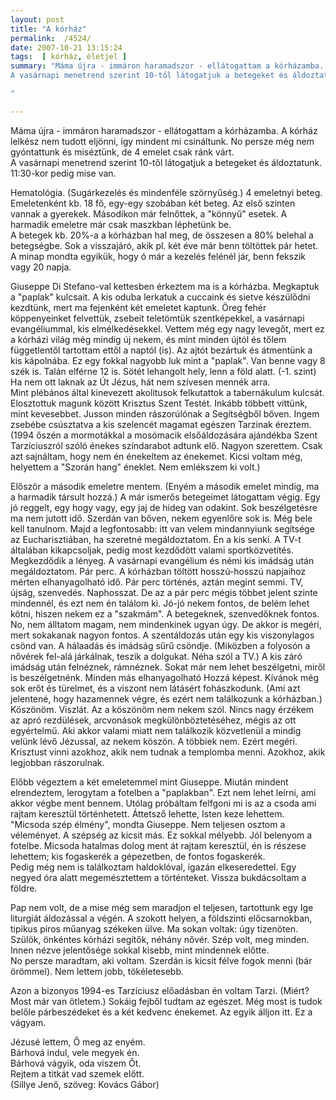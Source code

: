 ```yaml
---
layout: post
title: "A kórház"
permalink:  /4524/ 
date: 2007-10-21 13:15:24
tags:  [ kórház, életjel ] 
summary: "Máma újra - immáron haramadszor - ellátogattam a kórházamba. A kórház lelkész nem tudott eljönni, így mindent mi csináltunk. No persze még nem gyóntattunk és miséztünk, de 4 emelet csak ránk várt.  
A vasárnapi menetrend szerint 10-től látogatjuk a betegeket és áldoztatunk. 11:30-kor pedig mise van.  
"

---
```

Máma újra - immáron haramadszor - ellátogattam a kórházamba. A kórház lelkész nem tudott eljönni, így mindent mi csináltunk. No persze még nem gyóntattunk és miséztünk, de 4 emelet csak ránk várt.  
A vasárnapi menetrend szerint 10-től látogatjuk a betegeket és áldoztatunk. 11:30-kor pedig mise van.

Hematológia. (Sugárkezelés és mindenféle szörnyűség.) 4 emeletnyi beteg. Emeletenként kb. 18 fő, egy-egy szobában két beteg. Az első szinten vannak a gyerekek. Másodikon már felnőttek, a "könnyű" esetek. A harmadik emeletre már csak maszkban léphetünk be.  
A betegek kb. 20%-a a kórházban hal meg, de összesen a 80% belehal a betegségbe. Sok a visszajáró, akik pl. két éve már benn töltöttek pár hetet. A minap mondta egyikük, hogy ó már a kezelés felénél jár, benn fekszik vagy 20 napja.

Giuseppe Di Stefano-val kettesben érkeztem ma is a kórházba. Megkaptuk a "paplak" kulcsait. A kis oduba lerkatuk a cuccaink és sietve készülődni kezdtünk, mert ma fejenként két emeletet kaptunk. Öreg fehér köppenyeinket felvettük, zsebeit teletömtük szentképekkel, a vasárnapi evangéliummal, kis elmélkedésekkel. Vettem még egy nagy levegőt, mert ez a kórházi világ még mindig új nekem, és mint minden újtól és tőlem függetlentől tartottam ettől a naptól (is). Az ajtót bezártuk és átmentünk a kis kápolnába. Ez egy fokkal nagyobb luk mint a "paplak". Van benne vagy 8 szék is. Talán elférne 12 is. Sötét lehangolt hely, lenn a föld alatt. (-1. szint) Ha nem ott laknak az Út Jézus, hát nem szívesen mennék arra.  
Mint plébános által kinevezett akolitusok felkutattok a tabernákulum kulcsát. Elosztottuk magunk között Krisztus Szent Testét. Inkább többett vittünk, mint kevesebbet. Jusson minden rászorúlónak a Segítségből bőven. Ingem zsebébe csúsztatva a kis szelencét magamat egészen Tarzinak éreztem.  
(1994 őszén a mormotákkal a mosómacik elsőáldozására ajándékba Szent Tarzíciuszról szóló énekes színdarabot adtunk elő. Nagyon szerettem. Csak azt sajnáltam, hogy nem én énekeltem az énekemet. Kicsi voltam még, helyettem a "Szorán hang" éneklet. Nem emlékszem ki volt.)

Először a második emeletre mentem. (Enyém a második emelet mindig, ma a harmadik társult hozzá.) A már ismerős betegeimet látogattam végig. Egy jó reggelt, egy hogy vagy, egy jaj de hideg van odakint. Sok beszélgetésre ma nem jutott idő. Szerdán van bőven, nekem egyenlőre sok is. Még bele kell tanulnom. Majd a legfontosabb: itt van velem mindannyiunk segítsége az Eucharisztiában, ha szeretné megáldoztatom. Én a kis senki. A TV-t általában kikapcsoljak, pedig most kezdődött valami sportközvetítés. Megkezdődik a lényeg. A vasárnapi evangélium és némi kis imádság után megáldoztatom. Pár perc. A kórházban töltött hosszú-hosszú napjaihoz mérten elhanyagolható idő. Pár perc történés, aztán megint semmi. TV, újság, szenvedés. Naphosszat. De az a pár perc mégis többet jelent szinte mindennél, és ezt nem én találom ki. Jó-jó nekem fontos, de belém lehet kötni, hiszen nekem ez a "szakmám". A betegeknek, szenvedőknek fontos. No, nem álltatom magam, nem mindenkinek ugyan úgy. De akkor is megéri, mert sokakanak nagyon fontos. A szentáldozás után egy kis viszonylagos csönd van. A hálaadás és imádság sűrű csöndje. (Miközben a folyosón a nővérek fel-alá járkálnak, teszik a dolgukat. Néha szól a TV.) A kis záró imádság után felnéznek, rámnéznek. Sokat már nem lehet beszélgetni, miről is beszélgetnénk. Minden más elhanyagolható Hozzá képest. Kívánok még sok erőt és türelmet, és a viszont nem látásért fohászkodunk. (Ami azt jelentené, hogy hazamennek végre, és ezért nem találkozunk a kórházban.) Köszönöm. Viszlát. Az a köszönöm nem nekem szól. Nincs nagy érzékem az apró rezdülések, arcvonások megkülönböztetéséhez, mégis az ott egyértelmű. Aki akkor valami miatt nem találkozik közvetlenül a mindig velünk lévő Jézussal, az nekem köszön. A többiek nem. Ezért megéri. Krisztust vinni azokhoz, akik nem tudnak a templomba menni. Azokhoz, akik legjobban rászorulnak.

Előbb végeztem a két emeletemmel mint Giuseppe. Miután mindent elrendeztem, lerogytam a fotelben a "paplakban". Ezt nem lehet leírni, ami akkor végbe ment bennem. Utólag próbáltam felfgoni mi is az a csoda ami rajtam keresztül történhetett. Áttetsző lehette, Isten keze lehettem. "Micsoda szép élmény", mondta Giuseppe. Nem teljesen osztom a véleményet. A szépség az kicsit más. Ez sokkal mélyebb. Jól belenyom a fotelbe. Micsoda hatalmas dolog ment át rajtam keresztül, én is részese lehettem; kis fogaskerék a gépezetben, de fontos fogaskerék.  
Pedig még nem is találkoztam haldoklóval, igazán elkeseredettel. Egy negyed óra alatt megemésztettem a történteket. Vissza bukdácsoltam a földre. 

Pap nem volt, de a mise még sem maradjon el teljesen, tartottunk egy Ige liturgiát áldozással a végén. A szokott helyen, a földszinti előcsarnokban, tipikus piros műanyag székeken ülve. Ma sokan voltak: úgy tizenöten. Szülök, önkéntes kórházi segítők, néhány nővér. Szép volt, meg minden. Innen nézve jelentősége sokkal kisebb, mint mindennek előtte.  
No persze maradtam, aki voltam. Szerdán is kicsit félve fogok menni (bár örömmel). Nem lettem jobb, tökéletesebb. 

Azon a bizonyos 1994-es Tarzíciusz előadásban én voltam Tarzi. (Miért? Most már van ötletem.) Sokáig fejből tudtam az egészet. Még most is tudok belőle párbeszédeket és a két kedvenc énekemet. Az egyik álljon itt. Ez a vágyam.

Jézusé lettem, Ő meg az enyém.  
Bárhová indul, vele megyek én.  
Bárhová vágyik, oda viszem Őt.  
Rejtem a titkát vad szemek előtt.  
(Sillye Jenő, szöveg: Kovács Gábor)